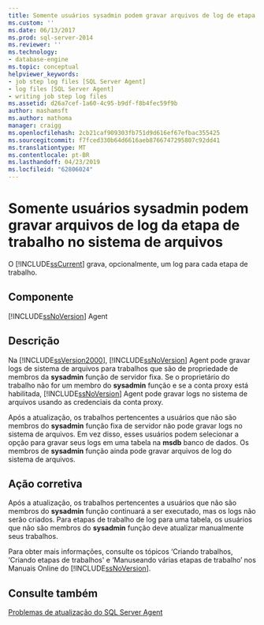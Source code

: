 ```yaml
---
title: Somente usuários sysadmin podem gravar arquivos de log de etapa de trabalho no sistema de arquivos | Microsoft Docs
ms.custom: ''
ms.date: 06/13/2017
ms.prod: sql-server-2014
ms.reviewer: ''
ms.technology:
- database-engine
ms.topic: conceptual
helpviewer_keywords:
- job step log files [SQL Server Agent]
- log files [SQL Server Agent]
- writing job step log files
ms.assetid: d26a7cef-1a60-4c95-b9df-f8b4fec59f9b
author: mashamsft
ms.author: mathoma
manager: craigg
ms.openlocfilehash: 2cb21caf909303fb751d9d616ef67efbac355425
ms.sourcegitcommit: f7fced330b64d6616aeb8766747295807c92dd41
ms.translationtype: MT
ms.contentlocale: pt-BR
ms.lasthandoff: 04/23/2019
ms.locfileid: "62806024"
---
```

# <a name="only-sysadmin-users-can-write-job-step-log-files-to-the-file-system"></a>Somente usuários sysadmin podem gravar arquivos de log da etapa de trabalho no sistema de arquivos
  O [!INCLUDE[ssCurrent](../../includes/sscurrent-md.md)] grava, opcionalmente, um log para cada etapa de trabalho.  
  
## <a name="component"></a>Componente  
 [!INCLUDE[ssNoVersion](../../includes/ssnoversion-md.md)] Agent  
  
## <a name="description"></a>Descrição  
 Na [!INCLUDE[ssVersion2000](../../includes/ssversion2000-md.md)], [!INCLUDE[ssNoVersion](../../includes/ssnoversion-md.md)] Agent pode gravar logs de sistema de arquivos para trabalhos que são de propriedade de membros da **sysadmin** função de servidor fixa. Se o proprietário do trabalho não for um membro do **sysadmin** função e se a conta proxy está habilitada, [!INCLUDE[ssNoVersion](../../includes/ssnoversion-md.md)] Agent pode gravar logs no sistema de arquivos usando as credenciais da conta proxy.  
  
 Após a atualização, os trabalhos pertencentes a usuários que não são membros do **sysadmin** função fixa de servidor não pode gravar logs no sistema de arquivos. Em vez disso, esses usuários podem selecionar a opção para gravar seus logs em uma tabela na **msdb** banco de dados. Os membros de **sysadmin** função ainda pode gravar arquivos de log do sistema de arquivos.  
  
## <a name="corrective-action"></a>Ação corretiva  
 Após a atualização, os trabalhos pertencentes a usuários que não são membros do **sysadmin** função continuará a ser executado, mas os logs não serão criados. Para etapas de trabalho de log para uma tabela, os usuários que não são membros do **sysadmin** função deve atualizar manualmente seus trabalhos.  
  
 Para obter mais informações, consulte os tópicos ‘Criando trabalhos, ‘Criando etapas de trabalhos' e ‘Manuseando várias etapas de trabalho’ nos Manuais Online do [!INCLUDE[ssNoVersion](../../includes/ssnoversion-md.md)].  
  
## <a name="see-also"></a>Consulte também  
 [Problemas de atualização do SQL Server Agent](../../../2014/sql-server/install/sql-server-agent-upgrade-issues.md)  
  
  
